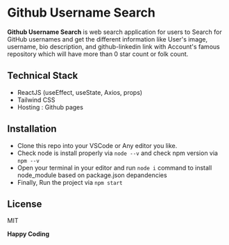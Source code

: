 # Github Username Search

**Github Username Search** is web search application for users to Search for GitHub usernames and get the different information like User's image, username, bio description, and github-linkedin link with Account's famous repository which will have more than 0 star count or folk count.

## Technical Stack

- ReactJS (useEffect, useState, Axios, props)
- Tailwind CSS
- Hosting : Github pages

## Installation

- Clone this repo into your VSCode or Any editor you like.
- Check node is install properly via `node --v` and check npm version via `npm --v`
- Open your terminal in your editor and run `node i` command to install node_module based on package.json depandencies
- Finally, Run the project via `npm start`

## License

MIT

**Happy Coding**
